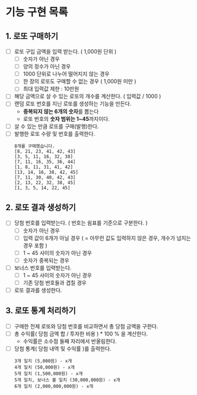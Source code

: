 # 기능 구현 목록

## 1. 로또 구매하기

- [ ] 로또 구입 금액을 입력 받는다. ( 1,000원 단위 )
  - [ ] 숫자가 아닌 경우
  - [ ] 양의 정수가 아닌 경우
  - [ ] 1000 단위로 나누어 떨어지지 않는 경우
  - [ ] 한 장의 로또도 구매할 수 없는 경우 ( 1,000원 미만 )
  - [ ] 최대 입력값 제한 : 10만원
- [ ] 해당 금액으로 살 수 있는 로또의 개수를 계산한다. ( 입력값 / 1000 )
- [ ] 랜덤 로또 번호를 지닌 로또를 생성하는 기능을 만든다.
  - **중복되지 않는 6개의 숫자**를 뽑는다
  - 로또 번호의 **숫자 범위는 1~45**까지이다.
- [ ] 살 수 있는 만큼 로또를 구매(발행)한다.
- [ ] 발행한 로또 수량 및 번호를 출력한다.
  ```
  8개를 구매했습니다.
  [8, 21, 23, 41, 42, 43]
  [3, 5, 11, 16, 32, 38]
  [7, 11, 16, 35, 36, 44]
  [1, 8, 11, 31, 41, 42]
  [13, 14, 16, 38, 42, 45]
  [7, 11, 30, 40, 42, 43]
  [2, 13, 22, 32, 38, 45]
  [1, 3, 5, 14, 22, 45]
  ```

## 2. 로또 결과 생성하기

- [ ] 당첨 번호를 입력받는다. ( 번호는 쉼표를 기준으로 구분한다. )
  - [ ] 숫자가 아닌 경우
  - [ ] 입력 값이 6개가 아닐 경우 ( = 아무런 값도 입력하지 않은 경우, 개수가 넘치는 경우 포함 )
  - [ ] 1 ~ 45 사이의 숫자가 아닌 경우
  - [ ] 숫자가 중복되는 경우
- [ ] 보너스 번호를 입력받는다.
  - [ ] 1 ~ 45 사이의 숫자가 아닌 경우
  - [ ] 기존 당첨 번호들과 겹칠 경우
- [ ] 로또 결과를 생성한다.

## 3. 로또 통계 처리하기

- [ ] 구매한 전체 로또와 당첨 번호를 비교하면서 총 당첨 금액을 구한다.
- [ ] 총 수익률( 당첨 금액 합 / 투자한 비용 ) \* 100 % 을 계산한다.
  - 수익률은 소수점 둘째 자리에서 반올림한다.
- [ ] 당첨 통계( 당첨 내역 및 수익률 )를 출력한다.
  ```
  3개 일치 (5,000원) - x개
  4개 일치 (50,000원) - x개
  5개 일치 (1,500,000원) - x개
  5개 일치, 보너스 볼 일치 (30,000,000원) - x개
  6개 일치 (2,000,000,000원) - x개
  ```
